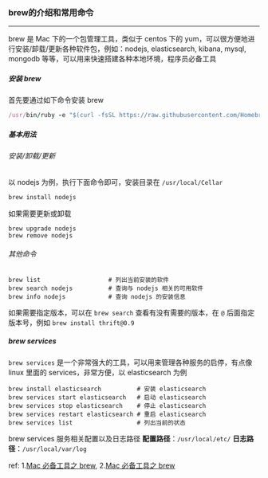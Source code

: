 ### brew的介绍和常用命令
***

brew 是 Mac 下的一个包管理工具，类似于 centos 下的 yum，可以很方便地进行安装/卸载/更新各种软件包，例如：nodejs, elasticsearch, kibana, mysql, mongodb 等等，可以用来快速搭建各种本地环境，程序员必备工具

#####  安装 brew
首先要通过如下命令安装 brew
```ruby
/usr/bin/ruby -e "$(curl -fsSL https://raw.githubusercontent.com/Homebrew/install/master/install)"
```



#####  基本用法
###### 安装/卸载/更新
以 nodejs 为例，执行下面命令即可，安装目录在 `/usr/local/Cellar`
```powershell
brew install nodejs
```
如果需要更新或卸载
```shell
brew upgrade nodejs
brew remove nodejs
```

###### 其他命令
```shell
brew list                   # 列出当前安装的软件
brew search nodejs          # 查询与 nodejs 相关的可用软件
brew info nodejs            # 查询 nodejs 的安装信息
```
如果需要指定版本，可以在 `brew search` 查看有没有需要的版本，在 `@` 后面指定版本号，例如 `brew install thrift@0.9`



#####  brew services
`brew services` 是一个非常强大的工具，可以用来管理各种服务的启停，有点像 linux 里面的 services，非常方便，以 elasticsearch 为例
```shell
brew install elasticsearch          # 安装 elasticsearch
brew services start elasticsearch   # 启动 elasticsearch
brew services stop elasticsearch    # 停止 elasticsearch
brew services restart elasticsearch # 重启 elasticsearch
brew services list                  # 列出当前的状态
```

brew services 服务相关配置以及日志路径
**配置路径**：`/usr/local/etc/`
**日志路径**：`/usr/local/var/log`



ref:
1.[Mac 必备工具之 brew](https://segmentfault.com/a/1190000013317511),   2.[Mac 必备工具之 brew](http://www.hatlonely.com/2018/02/21/Mac-%E5%BF%85%E5%A4%87%E5%B7%A5%E5%85%B7%E4%B9%8B-brew/)